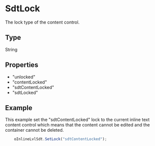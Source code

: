 # SdtLock

The lock type of the content control.

## Type

String

## Properties

- "unlocked" 
- "contentLocked" 
- "sdtContentLocked" 
- "sdtLocked"

## Example

This example set the "sdtContentLocked" lock to the current inline text content control which means that the content cannot be edited and the container cannot be deleted.

```javascript
	oInlineLvlSdt.SetLock("sdtContentLocked");
```